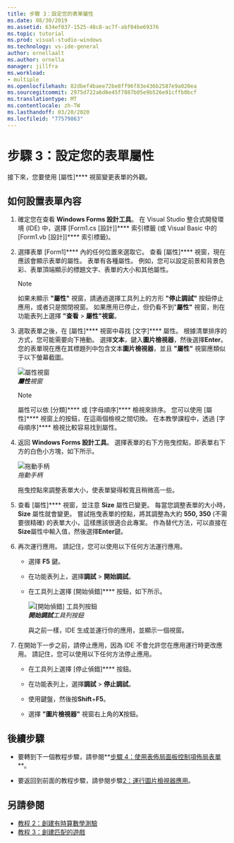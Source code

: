 ```yaml
---
title: 步驟 3：設定您的表單屬性
ms.date: 08/30/2019
ms.assetid: 634ef037-1525-48c8-ac7f-abf04be69376
ms.topic: tutorial
ms.prod: visual-studio-windows
ms.technology: vs-ide-general
author: ornellaalt
ms.author: ornella
manager: jillfra
ms.workload:
- multiple
ms.openlocfilehash: 82dbef4baee72be8ff96f83e436b2587e9a020ea
ms.sourcegitcommit: 2975d722a6d6e45f7887b05e9b526e91cffb0bcf
ms.translationtype: MT
ms.contentlocale: zh-TW
ms.lasthandoff: 03/20/2020
ms.locfileid: "77579863"
---
```

# <a name="step-3-set-your-form-properties"></a>步驟 3：設定您的表單屬性

接下來，您要使用 [屬性]**** 視窗變更表單的外觀。

## <a name="how-to-set-your-form-properties"></a>如何設置表單內容

1. 確定您在查看 **Windows Forms 設計工具**。 在 Visual Studio 整合式開發環境 (IDE) 中，選擇 [Form1.cs [設計]]**** 索引標籤 (或 Visual Basic 中的 [Form1.vb [設計]]**** 索引標籤)。

1. 選擇表單 [Form1]**** 內的任何位置來選取它。 查看 [屬性]**** 視窗，現在應該會顯示表單的屬性。 表單有各種屬性。 例如，您可以設定前景和背景色彩、表單頂端顯示的標題文字、表單的大小和其他屬性。

   > [!NOTE]
   > 如果未顯示 **"屬性"** 視窗，請通過選擇工具列上的方形 **"停止調試"** 按鈕停止應用，或者只是關閉視窗。 如果應用已停止，但仍看不到"**屬性"** 視窗，則在功能表列上選擇 **"查看** > **屬性"視窗**。

1. 選取表單之後，在 [屬性]**** 視窗中尋找 [文字]**** 屬性。 根據清單排序的方式，您可能需要向下捲動。 選擇**文本**，鍵入**圖片檢視器**，然後選擇**Enter**。  您的表單現在應在其標題列中包含文本**圖片檢視器**，並且 **"屬性"** 視窗應類似于以下螢幕截圖。

    ![屬性視窗](../ide/media/express_edittextproperty.png)<br>
   ***屬性****視窗*

   > [!NOTE]
   > 屬性可以依 [分類]**** 或 [字母順序]**** 檢視來排序。 您可以使用 [屬性]**** 視窗上的按鈕，在這兩個檢視之間切換。 在本教學課程中，透過 [字母順序]**** 檢視比較容易找到屬性。

1. 返回 **Windows Forms 設計工具**。 選擇表單的右下方拖曳控點，即表單右下方的白色小方塊，如下所示。

    ![拖動手柄](../ide/media/express_bottomrt_drag.png)<br>
   *拖動手柄*

    拖曳控點來調整表單大小，使表單變得較寬且稍微高一些。

1. 查看 [屬性]**** 視窗，並注意 **Size** 屬性已變更。 每當您調整表單的大小時，**Size** 屬性就會變更。 嘗試拖曳表單的控點，將其調整為大約 **550, 350** (不需要很精確) 的表單大小，這樣應該很適合此專案。 作為替代方法，可以直接在**Size**屬性中輸入值，然後選擇**Enter**鍵。

1. 再次運行應用。 請記住，您可以使用以下任何方法運行應用。

   - 選擇 **F5** 鍵。

   - 在功能表列上，選擇**調試** > **開始調試**。

   - 在工具列上選擇 [開始偵錯]**** 按鈕，如下所示。

      ![[開始偵錯] 工具列按鈕](../ide/media/express_icondebug.png)<br>
     ***開始調試****工具列按鈕*

     與之前一樣，IDE 生成並運行你的應用，並顯示一個視窗。

1. 在開始下一步之前，請停止應用，因為 IDE 不會允許您在應用運行時更改應用。 請記住，您可以使用以下任何方法停止應用。

   - 在工具列上選擇 [停止偵錯]**** 按鈕。

   - 在功能表列上，選擇**調試** > **停止調試**。

   - 使用鍵盤，然後按**Shift**+**F5**。

   - 選擇 **"圖片檢視器"** 視窗右上角的**X**按鈕。

## <a name="next-steps"></a>後續步驟

* 要轉到下一個教程步驟，請參閱**[步驟 4：使用表佈局面板控制項佈局表單](../ide/step-4-lay-out-your-form-with-a-tablelayoutpanel-control.md)**。

* 要返回到前面的教程步驟，請參閱步驟[2：運行圖片檢視器應用](../ide/step-2-run-your-program.md)。

## <a name="see-also"></a>另請參閱

* [教程 2：創建有時算數學測驗](tutorial-2-create-a-timed-math-quiz.md)
* [教程 3：創建匹配的遊戲](tutorial-3-create-a-matching-game.md)
